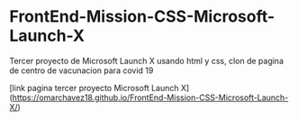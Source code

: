 # FrontEnd-Mission-CSS-Microsoft-Launch-X
Tercer proyecto de Microsoft Launch X usando html y css, clon de pagina de centro de vacunacion para covid 19

[link pagina tercer proyecto Microsoft Launch X] (https://omarchavez18.github.io/FrontEnd-Mission-CSS-Microsoft-Launch-X/)
